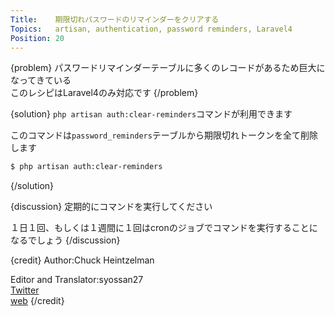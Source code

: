 ```yaml
---
Title:    期限切れパスワードのリマインダーをクリアする
Topics:   artisan, authentication, password reminders, Laravel4
Position: 20
---
```


{problem}
パスワードリマインダーテーブルに多くのレコードがあるため巨大になってきている  
このレシピはLaravel4のみ対応です
{/problem}

{solution}
`php artisan auth:clear-reminders`コマンドが利用できます

このコマンドは`password_reminders`テーブルから期限切れトークンを全て削除します

```bash
$ php artisan auth:clear-reminders
```
{/solution}

{discussion}
定期的にコマンドを実行してください

１日１回、もしくは１週間に１回はcronのジョブでコマンドを実行することになるでしょう
{/discussion}

{credit}
Author:Chuck Heintzelman

Editor and Translator:syossan27  
[Twitter](https://twitter.com/syossan27)  
[web](http://syossan.hateblo.jp/0)
{/credit}
